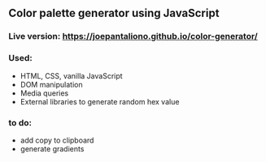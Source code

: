 ## Color palette generator using JavaScript

### Live version: https://joepantaliono.github.io/color-generator/

### Used:
- HTML, CSS, vanilla JavaScript
- DOM manipulation
- Media queries
- External libraries to generate random hex value

### to do:
- add copy to clipboard
- generate gradients